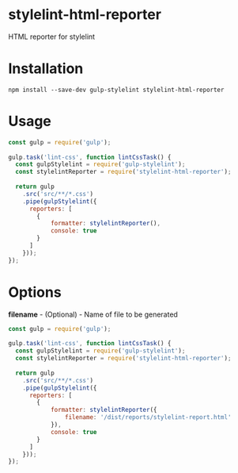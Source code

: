 # stylelint-html-reporter
HTML reporter for stylelint

# Installation
```
npm install --save-dev gulp-stylelint stylelint-html-reporter
```

# Usage
```js
const gulp = require('gulp');
 
gulp.task('lint-css', function lintCssTask() {
  const gulpStylelint = require('gulp-stylelint');
  const stylelintReporter = require('stylelint-html-reporter');
 
  return gulp
    .src('src/**/*.css')
    .pipe(gulpStylelint({
      reporters: [
        {
            formatter: stylelintReporter(),
            console: true
        }
      ]
    }));
});
```

# Options

<b>filename</b> - (Optional) - 
Name of file to be generated

```js
const gulp = require('gulp');
 
gulp.task('lint-css', function lintCssTask() {
  const gulpStylelint = require('gulp-stylelint');
  const stylelintReporter = require('stylelint-html-reporter');
 
  return gulp
    .src('src/**/*.css')
    .pipe(gulpStylelint({
      reporters: [
        {
            formatter: stylelintReporter({
                filename: '/dist/reports/stylelint-report.html'
            }),
            console: true
        }
      ]
    }));
});
```